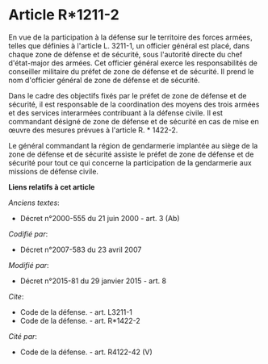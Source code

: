 # Article R*1211-2

En vue de la participation à la défense sur le territoire des forces armées, telles que définies à l'article L. 3211-1, un
officier général est placé, dans chaque zone de défense et de sécurité, sous l'autorité directe du chef d'état-major des
armées. Cet officier général exerce les responsabilités de conseiller militaire du préfet de zone de défense et de sécurité.
Il prend le nom d'officier général de zone de défense et de sécurité. 

Dans le cadre des objectifs fixés par le préfet de zone de défense et de sécurité, il est responsable de la coordination des
moyens des trois armées et des services interarmées contribuant à la défense civile. Il est commandant désigné de zone de
défense et de sécurité en cas de mise en œuvre des mesures prévues à l'article R. * 1422-2. 

Le général commandant la région de gendarmerie implantée au siège de la zone de défense et de sécurité assiste le préfet de
zone de défense et de sécurité pour tout ce qui concerne la participation de la gendarmerie aux missions de défense civile.

**Liens relatifs à cet article**

_Anciens textes_:

  - Décret n°2000-555 du 21 juin 2000 - art. 3 (Ab)

_Codifié par_:

  - Décret n°2007-583 du 23 avril 2007

_Modifié par_:

  - Décret n°2015-81 du 29 janvier 2015 - art. 8

_Cite_:

  - Code de la défense. - art. L3211-1
  - Code de la défense. - art. R*1422-2

_Cité par_:

  - Code de la défense. - art. R4122-42 (V)
